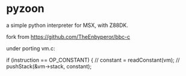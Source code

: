 # pyzoon
a simple python interpreter for MSX, with Z88DK.

fork from https://github.com/TheEnbyperor/bbc-c

under porting
vm.c:

if (instruction == OP_CONSTANT) {
    //	  constant = readConstant(vm);
    //      pushStack(&vm->stack, constant);
    
